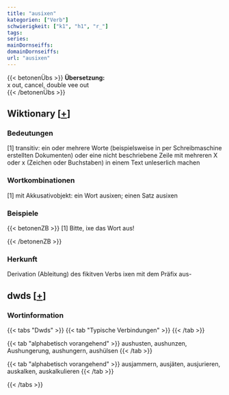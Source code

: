 ```yaml
---
title: "ausixen"
kategorien: ["Verb"]
schwierigkeit: ["k1", "h1", "r_"]
tags:
series:
mainDornseiffs:
domainDornseiffs:
url: "ausixen"
---
```


{{< betonenÜbs >}}
**Übersetzung:**  
x out, cancel, double vee out  
{{< /betonenÜbs >}}

## Wiktionary [[+](https://de.wiktionary.org/wiki/ausixen)]

### Bedeutungen
[1] transitiv: ein oder mehrere Worte (beispielsweise in per Schreibmaschine erstellten Dokumenten) oder eine nicht beschriebene Zeile mit mehreren X oder x (Zeichen oder Buchstaben) in einem Text unleserlich machen  

### Wortkombinationen
[1] mit Akkusativobjekt: ein Wort ausixen; einen Satz ausixen  

### Beispiele
{{< betonenZB >}}
[1] Bitte, ixe das Wort aus!  

{{< /betonenZB >}}
### Herkunft
Derivation (Ableitung) des fikitven Verbs ixen mit dem Präfix aus-  



## dwds [[+](https://www.dwds.de/wb/ausixen)]

### Wortinformation
{{< tabs "Dwds" >}}
{{< tab "Typische Verbindungen" >}}
{{< /tab >}}

{{< tab "alphabetisch vorangehend" >}}
aushusten, aushunzen, Aushungerung, aushungern, aushülsen
{{< /tab >}}

{{< tab "alphabetisch vorangehend" >}}
ausjammern, ausjäten, ausjurieren, auskalken, auskalkulieren
{{< /tab >}}

{{< /tabs >}}

